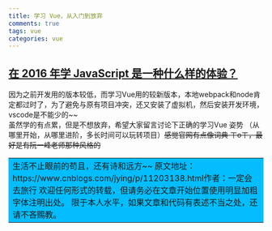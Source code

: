 ```yaml
---
title: 学习 Vue，从入门到放弃
comments: true
tags: vue
categories: vue
---
```


## **[在 2016 年学 JavaScript 是一种什么样的体验？](https://zhuanlan.zhihu.com/p/22782487)** ##

因为之前开发用的版本较低，而学习Vue用的较新版本，本地webpack和node肯定都过时了，为了避免与原有项目冲突，还又安装了虚拟机，然后安装开发环境，vscode是不能少的~~  
虽然学的有点累，但是不想放弃，希望大家留言讨论下正确的学习Vue 姿势 （从哪里开始，从哪里进阶，多长时间可以玩转项目）~~感觉官网有点像词典 ㄒoㄒ，最好是有阮一峰老师那种风格的~~  
<table><tr><td bgcolor=#03BDFF>生活不止眼前的苟且，还有诗和远方~~
原文地址：https://www.cnblogs.com/jying/p/11203138.html作者：一定会去旅行
欢迎任何形式的转载，但请务必在文章开始位置使用明显加粗字体注明出处。
限于本人水平，如果文章和代码有表述不当之处，还请不吝赐教。</td></tr></table>
